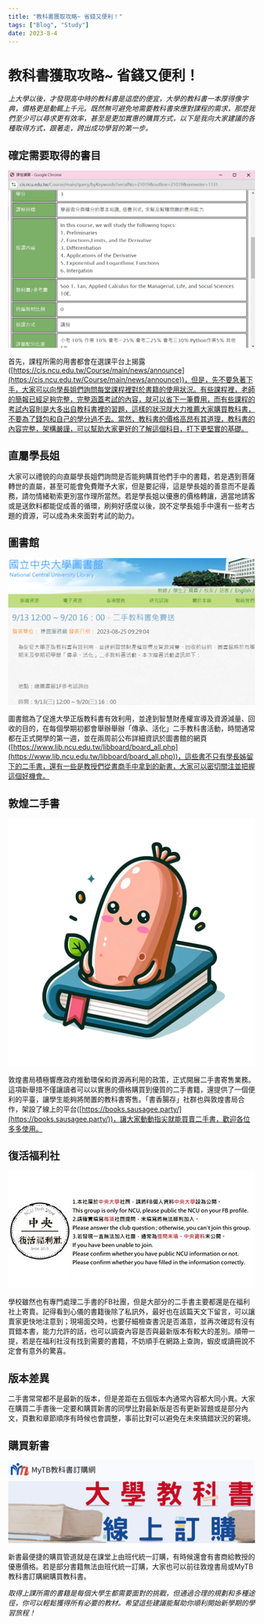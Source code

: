 ```yaml
---
title: "教科書獲取攻略~ 省錢又便利！"
tags: ["Blog", "Study"]
date: 2023-8-4
---
```


# 教科書獲取攻略~ 省錢又便利！

*上大學以後，才發現高中時的教科書是這麼的便宜，大學的教科書一本厚得像字典，價格更是動輒上千元。既然無可避免地需要教科書來應對課程的需求，那麼我們至少可以尋求更有效率，甚至是更加實惠的購買方式，以下是我向大家建議的各種取得方式，跟著走，跨出成功學習的第一步。*

## 確定需要取得的書目

![螢幕擷取畫面 2024-07-30 233930.png](https://github.com/NCU-FRESH/2024-blog/blob/main/%E6%95%99%E7%A7%91%E6%9B%B8/%E8%9E%A2%E5%B9%95%E6%93%B7%E5%8F%96%E7%95%AB%E9%9D%A2%202024-07-30%20233930.png?raw=true)

首先，課程所需的用書都會在選課平台上揭露([https://cis.ncu.edu.tw/Course/main/news/announce](https://cis.ncu.edu.tw/Course/main/news/announce))，但是，先不要急著下手，大家可以向學長姐們詢問每堂課程裡對於書籍的使用狀況。有些課程裡，老師的簡報已經足夠完整，完整涵蓋考試的內容，就可以省下一筆費用，而有些課程的考試內容則是大多出自教科書裡的習題，這樣的狀況就大力推薦大家購買教科書，不要為了錢包和自己的學分過不去。當然，教科書的價格高昂有其道理，教科書的內容完整，架構嚴謹，可以幫助大家更好的了解這個科目，打下更堅實的基礎。

## 直屬學長姐

大家可以禮貌的向直屬學長姐們詢問是否能夠購買他們手中的書籍，若是遇到菩薩轉世的直屬，甚至可能會免費贈予大家，但是要記得，這是學長姐的善意而不是義務，請勿情緒勒索更別當作理所當然。若是學長姐以優惠的價格轉讓，適當地請客或是送飲料都能促成善的循環，刷夠好感度以後，說不定學長姐手中還有一些考古題的資源，可以成為未來面對考試的助力。

## 圖書館

![1.png](https://github.com/NCU-FRESH/2024-blog/blob/main/%E6%95%99%E7%A7%91%E6%9B%B8/1.png?raw=true)

圖書館為了促進大學正版教科書有效利用，並達到智慧財產權宣導及資源減量、回收的目的，在每個學期初都會舉辦舉辦「傳承、活化」二手教科書活動，時間通常都在正式開學的第一週，並在兩周前公布詳細資訊於圖書館的網頁([https://www.lib.ncu.edu.tw/libboard/board_all.php](https://www.lib.ncu.edu.tw/libboard/board_all.php))，這些書不只有學長姊留下的二手書，還有一些是教授們從書商手中拿到的新書，大家可以密切關注並把握這個好機會。

## 敦煌二手書

![2.png](https://github.com/NCU-FRESH/2024-blog/blob/main/%E6%95%99%E7%A7%91%E6%9B%B8/hero.png?raw=true)

敦煌書局積極響應政府推動環保和資源再利用的政策，正式開展二手書寄售業務。這項新舉措不僅讓讀者可以以實惠的價格購買到優質的二手書籍，還提供了一個便利的平臺，讓學生能夠將閒置的教科書寄售。「書香腸存」社群也與敦煌書局合作，架設了線上的平台([https://books.sausagee.party/](https://books.sausagee.party/))，讓大家動動指尖就能買賣二手書，歡迎各位多多使用。

## 復活福利社

![342200569_1280363612837934_6284947210530178834_n.jpg](https://github.com/NCU-FRESH/2024-blog/blob/main/%E6%95%99%E7%A7%91%E6%9B%B8/342200569_1280363612837934_6284947210530178834_n.jpg?raw=true)

學校雖然也有專門處理二手書的FB社團，但是大部分的二手書主要都還是在福利社上寄賣。記得看到心儀的書籍後除了私訊外，最好也在該篇天文下留言，可以讓賣家更快地注意到；現場面交時，也要仔細檢查書況是否滿意，並再次確認有沒有買錯本書，能力允許的話，也可以調查內容是否與最新版本有較大的差別。順帶一提，若是在福利社沒有找到需要的書籍，不妨順手在網路上查詢，蝦皮或讀冊說不定會有意外的驚喜。

## 版本差異

二手書常常都不是最新的版本，但是差距在五個版本內通常內容都大同小異。大家在購買二手書後一定要和購買新書的同學比對最新版是否有更新習題或是部分內文，頁數和章節順序有時候也會調整，事前比對可以避免在未來搞錯狀況的窘境。

## 購買新書

![螢幕擷取畫面 2024-07-31 011702.png](https://github.com/NCU-FRESH/2024-blog/blob/main/%E6%95%99%E7%A7%91%E6%9B%B8/%E8%9E%A2%E5%B9%95%E6%93%B7%E5%8F%96%E7%95%AB%E9%9D%A2%202024-07-31%20011702.png?raw=true)

新書最便捷的購買管道就是在課堂上由班代統一訂購，有時候還會有書商給教授的優惠價格。若是部分書籍無法由班代統一訂購，大家也可以前往敦煌書局或MyTB教科書訂購網購買教科書。

*取得上課所需的書籍是每個大學生都需要面對的挑戰，但通過合理的規劃和多種途徑，你可以輕鬆獲得所有必要的教材。希望這些建議能幫助你順利開始新學期的學習旅程！*
